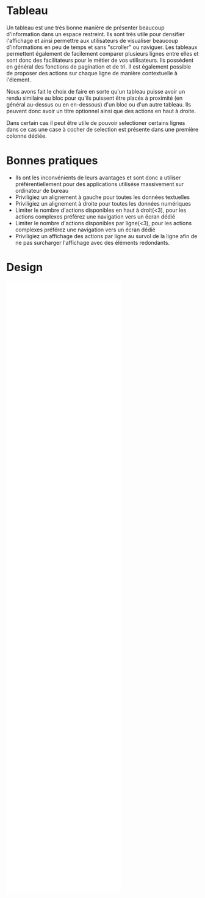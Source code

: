 # Tableau

Un tableau est une très bonne manière de présenter beaucoup d'information dans un espace restreint.
Ils sont très utile pour densifier l'affichage et ainsi permettre aux utilisateurs de visualiser beaucoup d'informations en peu de temps et sans "scroller" ou naviguer.
Les tableaux permettent également de facilement comparer plusieurs lignes entre elles et sont donc des facilitateurs pour le métier de vos utilisateurs.
Ils possèdent en général des fonctions de pagination et de tri.
Il est également possible de proposer des actions sur chaque ligne de manière contextuelle à l'élement.

Nous avons fait le choix de faire en sorte qu'un tableau puisse avoir un rendu similaire au bloc pour qu'ils puissent être placés à proximité (en général au-dessus ou en en-dessous) d'un bloc ou d'un autre tableau.
Ils peuvent donc avoir un titre optionnel ainsi que des actions en haut à droite.

Dans certain cas il peut être utile de pouvoir selectioner certains lignes dans ce cas une case à cocher de selection est présente dans une première colonne dédiée.


# Bonnes pratiques

- Ils ont les inconvénients de leurs avantages et sont donc a utiliser préférentiellement pour des applications utilisése massivement sur ordinateur de bureau
- Priviligiez un alignement à gauche pour toutes les données textuelles
- Priviligiez un alignement à droite pour toutes les données numériques
- Limiter le nombre d'actions disponibles en haut à droit(<3), pour les actions complexes préférez une navigation vers un écran dédié
- Limiter le nombre d'actions disponibles par ligne(<3), pour les actions complexes préférez une navigation vers un écran dédié
- Priviligiez un affichage des actions par ligne au survol de la ligne afin de ne pas surcharger l'affichage avec des éléments redondants.


# Design

<iframe src="/design-system/iframes/organismes/table.html" height="1600px" scrolling="no" style="border:none;" ></iframe>